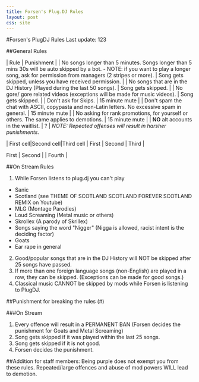 ```yaml
---
title: Forsen's Plug.DJ Rules
layout: post
css: site
---
```

#Forsen's PlugDJ Rules
Last update: 123

##General Rules

| Rule          | Punishment |
| No songs longer than 5 minutes. Songs longer than 5 mins 30s will be auto skipped by a bot. - NOTE: if you want to play a longer song, ask for permission from managers (2 stripes or more). | Song gets skipped, unless you have received permission. |
| No songs that are in the DJ History (Played during the last 50 songs). | Song gets skipped. |
| No gore/ gore related videos (exceptions will be made for music videos). | Song gets skipped. |
| Don't ask for Skips. | 15 minute mute |
| Don't spam the chat with ASCII, copypasta and non-Latin letters. No excessive spam in general. | 15 minute mute |
| No asking for rank promotions, for yourself or others. The same applies to demotions. | 15 minute mute |
| **NO** alt accounts in the waitlist. | ? |
*NOTE: Repeated offenses will result in harsher punishments.*

| First cell|Second cell|Third cell
| First | Second | Third |

First | Second | | Fourth |

##On Stream Rules

1. While Forsen listens to plug.dj you can't play
 - Sanic
 - Scotland (see THEME OF SCOTLAND SCOTLAND FOREVER SCOTLAND REMIX on Youtube)
 - MLG (Montage Parodies)
 - Loud Screaming (Metal music or others)
 - Skrollex (A parody of Skrillex)
 - Songs saying the word "Nigger" (Nigga is allowed, racist intent is the deciding factor)
 - Goats
 - Ear rape in general
2. Good/popular songs that are in the DJ History will NOT be skipped after 25 songs have passed.
3. If more than one foreign language songs (non-English) are played in a row, they can be skipped.
	(Exceptions can be made for good songs.)
4. Classical music CANNOT be skipped by mods while Forsen is listening to PlugDJ.

##Punishment for breaking the rules (#)

###On Stream

1. Every offence will result in a PERMANENT BAN (Forsen decides the punishment for Goats and Metal Screaming)
2. Song gets skipped if it was played within the last 25 songs. 
3. Song gets skipped if it is not good.
4. Forsen decides the punishment.


##Addition for staff members:
Being purple does not exempt you from these rules. Repeated/large offences and abuse of mod powers WILL lead to demotion.
